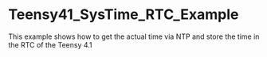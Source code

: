 # Teensy41_SysTime_RTC_Example

This example shows how to get the actual time via NTP and store the time in the RTC of the Teensy 4.1





